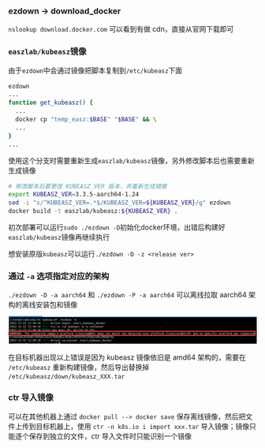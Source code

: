 ### ezdown -> download_docker

`nslookup download.docker.com` 可以看到有做 cdn，直接从官网下载即可

### `easzlab/kubeasz`镜像

由于`ezdown`中会通过镜像把脚本复制到`/etc/kubeasz`下面

```bash
ezdown
...
function get_kubeasz() {
  ...
  docker cp "temp_easz:$BASE" "$BASE" && \
  ...
}
...
```

使用这个分支时需要重新生成`easzlab/kubeasz`镜像，另外修改脚本后也需要重新生成镜像

```bash
# 修改脚本后要更改 KUBEASZ_VER 版本，并重新生成镜像
export KUBEASZ_VER=3.3.5-aarch64-1.24
sed -i "s/^KUBEASZ_VER=.*$/KUBEASZ_VER=${KUBEASZ_VER}/g" ezdown
docker build -t easzlab/kubeasz:${KUBEASZ_VER} .
```

初次部署可以运行`sudo ./ezdown -D`初始化docker环境，出错后构建好`easzlab/kubeasz`镜像再继续执行

想安装原版`kubeasz`可以运行`./ezdown -D -z <release ver>`

### 通过 `-a` 选项指定对应的架构

`./ezdown -D -a aarch64` 和 `./ezdown -P -a aarch64` 可以离线拉取 aarch64 架构的离线安装包和镜像

![](screenshot-20221222-125021.png)

在目标机器出现以上错误是因为 kubeasz 镜像依旧是 amd64 架构的，需要在 `/etc/kubeasz` 重新构建镜像，然后导出替换掉 `/etc/kubeasz/down/kubeasz_XXX.tar`

### ctr 导入镜像

可以在其他机器上通过 `docker pull --> docker save` 保存离线镜像，然后把文件上传到目标机器上，使用 `ctr -n k8s.io i import xxx.tar` 导入镜像；镜像只能逐个保存到独立的文件，ctr 导入文件时只能识别一个镜像